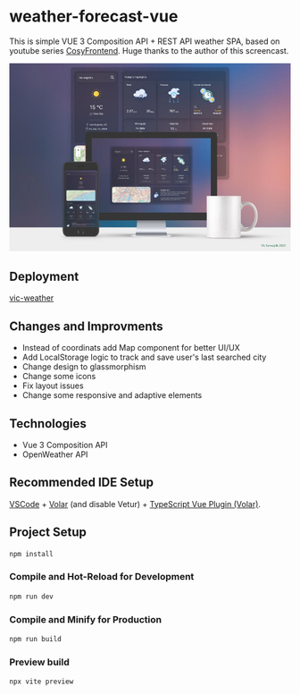 # weather-forecast-vue

This is simple VUE 3 Composition API + REST API weather SPA, based on youtube series [CosyFrontend](https://youtu.be/7ZMcIlZB85E). Huge thanks to the author of this screencast.

![preview photo](weather-vic.jpg)

## Deployment

[vic-weather](https://vic-weather.netlify.app/)

## Changes and Improvments

- Instead of coordinats add Map component for better UI/UX
- Add LocalStorage logic to track and save user's last searched city
- Change design to glassmorphism
- Change some icons
- Fix layout issues
- Change some responsive and adaptive elements

## Technologies

- Vue 3 Composition API
- OpenWeather API

## Recommended IDE Setup

[VSCode](https://code.visualstudio.com/) + [Volar](https://marketplace.visualstudio.com/items?itemName=Vue.volar) (and disable Vetur) + [TypeScript Vue Plugin (Volar)](https://marketplace.visualstudio.com/items?itemName=Vue.vscode-typescript-vue-plugin).

## Project Setup

```sh
npm install
```

### Compile and Hot-Reload for Development

```sh
npm run dev
```

### Compile and Minify for Production

```sh
npm run build
```

### Preview build

```sh
npx vite preview
```
